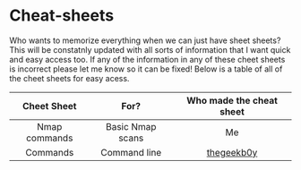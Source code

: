 # Cheat-sheets

Who wants to memorize everything when we can just have sheet sheets? This will be constatnly updated with all sorts of information that I want quick and easy access too. If any of the information in any of these cheet sheets is incorrect please let me know so it can be fixed! Below is a table of all of the cheet sheets for easy acess.

| Cheet Sheet | For?          | Who made the cheat sheet |
| :---------: |:-------------:|:------------:|
| Nmap commands | Basic Nmap scans | Me |
| Commands | Command line | [thegeekb0y](https://github.com/thegeekyb0y/linuxcommands) |

